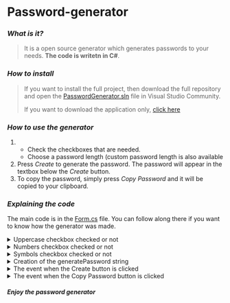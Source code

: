 # Password-generator

### *What is it?*
> It is a open source generator which generates passwords to your needs. **The code is writetn in C#**.

### *How to install*
> If you want to install the full project, then download the full repository and open the [PasswordGenerator.sln](https://github.com/iLoveBread-Code/Password-generator/blob/main/PasswordGenerator.sln) file in Visual Studio Community.
> 
> If you want to download the application only, [click here](https://github.com/iLoveBread-Code/Password-generator/raw/main/PasswordGenerator/bin/Release/PasswordGenerator.exe)

### *How to use the generator*
1. * Check the checkboxes that are needed.
   * Choose a password length (custom password length is also available
2. Press *Create* to generate the password. The password will appear in the textbox below the *Create* button.
3. To copy the password, simply press *Copy Password* and it will be copied to your clipboard.

### *Explaining the code*
The main code is in the [Form.cs](https://github.com/iLoveBread-Code/Password-generator/blob/main/PasswordGenerator/Form1.cs) file. You can follow along there if you want to know how the generator was made.

<details closed><summary>Uppercase checkbox checked or not</summary>

```csharp
private void chbxUpper_CheckedChanged(object sender, EventArgs e)
{
    if(chbxUpper.Checked == true)
    {
        addUpperCase = true;
    }
    else if (chbxUpper.Checked == false)
    {
        addUpperCase = false;
    }
}
```

</details>

<details><summary>Numbers checkbox checked or not</summary>

```csharp
private void chbxNumbers_CheckedChanged(object sender, EventArgs e)
{
    if (chbxNumbers.Checked == true)
    {
        addNumbers = true;
    }
    else if (chbxNumbers.Checked == false)
    {
        addNumbers = false;
    }
}
```

</details>

<details><summary>Symbols checkbox checked or not</summary>

```csharp
private void chbxSpecial_CheckedChanged(object sender, EventArgs e)
{
    if (chbxSpecial.Checked == true)
    {
        addSymbols = true;
    }
    else if (chbxSpecial.Checked == false)
    {
        addSymbols = false;
    }
}
```

</details>

<details><summary>Creation of the generatePassword string</summary>

```csharp
static string generatePassword(int length)
{
    // Base string for the valid characters.
    validChars = "abcdefghijklmnopqrstuvwxyz";
    // Check what checkboxes are ticked and addd the belonging characters to the base string.
    if (addUpperCase == true)
    {
        validChars +="ABCDEFGHIJKLMNOPQRSTUVWXYZ";
    }
    if (addNumbers == true)
    {
        validChars += "1234567890";
    }
    if (addSymbols == true)
    {
        validChars += "?!@#$%^&*";
    }

    // Generate the password using a randomizer that takes a random character from the validChars string.
    StringBuilder res = new StringBuilder();
    Random rnd = new Random();
    while (0 < length--)
    {
        res.Append(validChars[rnd.Next(validChars.Length)]);
    }
    return res.ToString();
}
```

</details>

<details><summary>The event when the Create button is clicked</summary>

```csharp
private void btnCreate_Click_1(object sender, EventArgs e)
{
    try
    {
        // Password length.
        int length = Convert.ToInt32(cbxAmount.Text);

        // Generate the password string.
        pass = generatePassword(length);

        // Show password in application.
        txtPassword.Text = pass;
    }
    catch (Exception)
    {
        MessageBox.Show("Please select a password length.", "Error", MessageBoxButtons.OK, MessageBoxIcon.Error);
    }
}
```

</details>

<details><summary>The event when the Copy Password button is clicked</summary>

```csharp
private void btnCopy_Click(object sender, EventArgs e)
{
    try
    {
        // Copies the password to your clipboard and tells the user that it copied the password.
        Clipboard.SetText(txtPassword.Text);
        MessageBox.Show("Text copied.", "Success", MessageBoxButtons.OK, MessageBoxIcon.Information);
    }
    catch (Exception)
    {
        // Gives a MessageBox that there is nothing to copy in the textbox.
        MessageBox.Show("There is nothing to copy.", "Error", MessageBoxButtons.OK, MessageBoxIcon.Error);
    }
}
```

</details>

#### *Enjoy the password generator*
